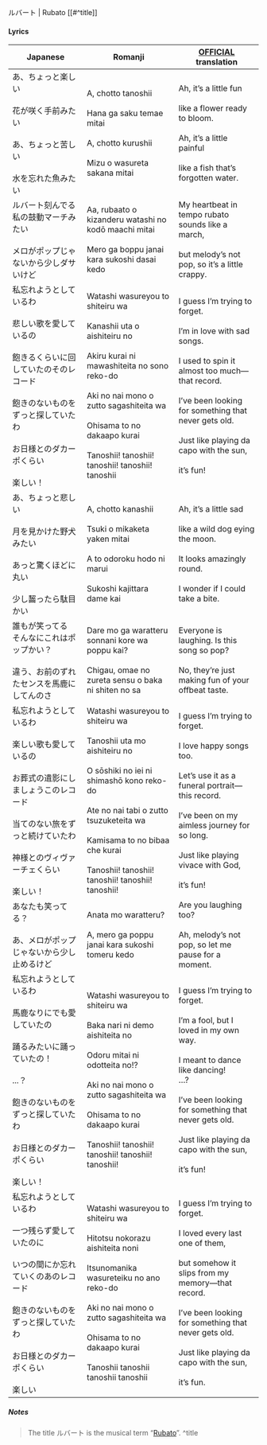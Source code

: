 ルバート | Rubato [[#^title]]
#### Lyrics

| Japanese                                                                                                                   | Romanji                                                                                                                                                                                                                                                              | [OFFICIAL](https://yorushika.com/lyrics/detail/66/?lang=en) translation                                                                                                                                                                                  |
| -------------------------------------------------------------------------------------------------------------------------- | -------------------------------------------------------------------------------------------------------------------------------------------------------------------------------------------------------------------------------------------------------------------- | -------------------------------------------------------------------------------------------------------------------------------------------------------------------------------------------------------------------------------------------------------- |
| あ、ちょっと楽しい<br><br>花が咲く手前みたい<br><br>あ、ちょっと苦しい<br><br>水を忘れた魚みたい                                                               | A, chotto tanoshii<br><br>Hana ga saku temae mitai<br><br>A, chotto kurushii<br><br>Mizu o wasureta sakana mitai                                                                                                                                                     | Ah, it’s a little fun<br><br>like a flower ready to bloom.<br><br>Ah, it’s a little painful<br><br>like a fish that’s forgotten water.                                                                                                                   |
| ルバート刻んでる私の鼓動マーチみたい<br><br>メロがポップじゃないから少しダサいけど                                                                              | Aa, rubaato o kizanderu watashi no kodō maachi mitai<br><br>Mero ga boppu janai kara sukoshi dasai kedo                                                                                                                                                              | My heartbeat in tempo rubato sounds like a march,<br><br>but melody’s not pop, so it’s a little crappy.                                                                                                                                                  |
| 私忘れようとしているわ<br><br>悲しい歌を愛しているの<br><br>飽きるくらいに回していたのそのレコード<br><br>飽きのないものをずっと探していたわ<br><br>お日様とのダカーポくらい<br><br>楽しい！         | Watashi wasureyou to shiteiru wa<br><br>Kanashii uta o aishiteiru no<br><br>Akiru kurai ni mawashiteita no sono reko-do<br><br>Aki no nai mono o zutto sagashiteita wa<br><br>Ohisama to no dakaapo kurai<br><br>Tanoshii! tanoshii! tanoshii! tanoshii! tanoshii    | I guess I’m trying to forget.<br><br>I’m in love with sad songs.<br><br>I used to spin it almost too much—that record.<br><br>I’ve been looking for something that never gets old.<br><br>Just like playing da capo with the sun,<br><br>it’s fun!       |
| あ、ちょっと悲しい<br><br>月を見かけた野犬みたい<br><br>あっと驚くほどに丸い<br><br>少し齧ったら駄目かい                                                           | A, chotto kanashii<br><br>Tsuki o mikaketa yaken mitai<br><br>A to odoroku hodo ni marui<br><br>Sukoshi kajittara dame kai                                                                                                                                           | Ah, it’s a little sad<br><br>like a wild dog eying the moon.<br><br>It looks amazingly round.<br><br>I wonder if I could take a bite.                                                                                                                    |
| 誰もが笑ってる　そんなにこれはポップかい？<br><br>違う、お前のずれたセンスを馬鹿にしてんのさ                                                                         | Dare mo ga waratteru sonnani kore wa poppu kai?<br><br>Chigau, omae no zureta sensu o baka ni shiten no sa                                                                                                                                                           | Everyone is laughing. Is this song so pop? <br><br>No, they’re just making fun of your offbeat taste.                                                                                                                                                    |
| 私忘れようとしているわ<br><br>楽しい歌も愛しているの<br><br>お葬式の遺影にしましょうこのレコード<br><br>当てのない旅をずっと続けていたわ<br><br>神様とのヴィヴァーチェくらい<br><br>楽しい！         | Watashi wasureyou to shiteiru wa<br><br>Tanoshii uta mo aishiteiru no<br><br>O sōshiki no iei ni shimashō kono reko-do<br><br>Ate no nai tabi o zutto tsuzuketeita wa<br><br>Kamisama to no bibaa che kurai<br><br>Tanoshii! tanoshii! tanoshii! tanoshii! tanoshii! | I guess I’m trying to forget.<br><br>I love happy songs too.<br><br>Let’s use it as a funeral portrait—this record.<br><br>I’ve been on my aimless journey for so long.<br><br>Just like playing vivace with God,<br><br>it’s fun!                       |
| あなたも笑ってる？<br><br>あ、メロがポップじゃないから少し止めるけど                                                                                     | Anata mo waratteru?<br><br>A, mero ga poppu janai kara sukoshi tomeru kedo                                                                                                                                                                                           | Are you laughing too?<br><br>Ah, melody’s not pop, so let me pause for a moment.                                                                                                                                                                         |
| 私忘れようとしているわ<br><br>馬鹿なりにでも愛していたの<br><br>踊るみたいに踊っていたの！<br><br>...？<br><br>飽きのないものをずっと探していたわ<br><br>お日様とのダカーポくらい<br><br>楽しい！ | Watashi wasureyou to shiteiru wa<br><br>Baka nari ni demo aishiteita no<br><br>Odoru mitai ni odotteita no!?<br><br>Aki no nai mono o zutto sagashiteita wa<br><br>Ohisama to no dakaapo kurai<br><br>Tanoshii! tanoshii! tanoshii! tanoshii! tanoshii!              | I guess I’m trying to forget.<br><br>I’m a fool, but I loved in my own way.<br><br>I meant to dance like dancing!<br>…?<br><br>I’ve been looking for something that never gets old.<br><br>Just like playing da capo with the sun,<br><br>it’s fun!      |
| 私忘れようとしているわ<br><br>一つ残らず愛していたのに<br><br>いつの間にか忘れていくのあのレコード<br><br>飽きのないものをずっと探していたわ<br><br>お日様とのダカーポくらい<br><br>楽しい          | Watashi wasureyou to shiteiru wa<br><br>Hitotsu nokorazu aishiteita noni<br><br>Itsunomanika wasureteiku no ano reko-do<br><br>Aki no nai mono o zutto sagashiteita wa<br><br>Ohisama to no dakaapo kurai<br><br>Tanoshii tanoshii tanoshii tanoshii                 | I guess I’m trying to forget.<br><br>I loved every last one of them,<br><br>but somehow it slips from my memory—that record.<br><br>I’ve been looking for something that never gets old.<br><br>Just like playing da capo with the sun,<br><br>it’s fun. |
##### Notes
>The title ルバート is the musical term “[Rubato](https://en.wikipedia.org/wiki/Tempo_rubato)”. ^title